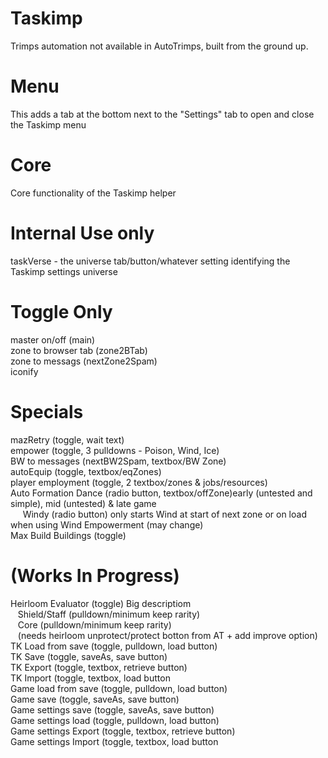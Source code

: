 # Taskimp
Trimps automation not available in AutoTrimps, built from the ground up.

# Menu
This adds a tab at the bottom next to the "Settings" tab to open and close the Taskimp menu 

# Core
Core functionality of the Taskimp helper 

# Internal Use only
taskVerse - the universe tab/button/whatever setting identifying the Taskimp settings universe

# Toggle Only
master on/off  (main)<br>
zone to browser tab (zone2BTab)<br>
zone to messags (nextZone2Spam)<br>
iconify

# Specials
mazRetry (toggle, wait text)<br>
empower (toggle, 3 pulldowns - Poison, Wind, Ice)<br>
BW to messages (nextBW2Spam, textbox/BW Zone)<br>
autoEquip (toggle, textbox/eqZones)<br>
player employment (toggle, 2 textbox/zones & jobs/resources)<br>
Auto Formation Dance (radio button, textbox/offZone)early (untested and simple), mid (untested) & late game<br>
&nbsp;&nbsp;&nbsp;&nbsp;               Windy (radio button) only starts Wind at start of next zone or on load when using Wind Empowerment (may change)<br>
Max Build Buildings (toggle)


# (Works In Progress)
Heirloom Evaluator (toggle) Big descriptiom<br>
&nbsp;&nbsp;  Shield/Staff (pulldown/minimum keep rarity)<br>
&nbsp;&nbsp;  Core (pulldown/minimum keep rarity)<br>
&nbsp;&nbsp;  (needs heirloom unprotect/protect botton from AT + add improve option)<br>
TK Load from save (toggle, pulldown, load button)<br>
TK Save (toggle, saveAs, save button)<br>
TK Export (toggle, textbox, retrieve button)<br>
TK Import (toggle, textbox, load button<br>
Game load from save (toggle, pulldown, load button)<br>
Game save (toggle, saveAs, save button)<br>
Game settings save (toggle, saveAs, save button)<br>
Game settings load (toggle, pulldown, load button)<br>
Game settings Export (toggle, textbox, retrieve button)<br>
Game settings Import (toggle, textbox, load button
